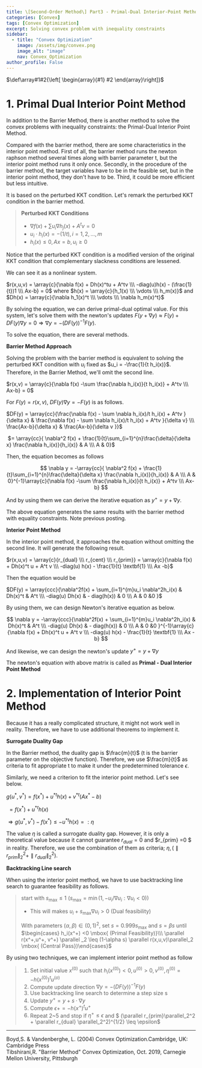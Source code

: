 ```yaml
---
title: \[Second-Order Method\] Part3 - Primal-Dual Interior-Point Methods
categories: [Convex]
tags: [Convex Optimization]
excerpt: Solving convex problem with inequality constraints
sidebar:
  - title: "Convex Optimization"
    image: /assets/img/convex.png
    image_alt: "image"
    nav: Convex_Optimization
author_profile: False
---
```


$\def\array#1#2{\left[ \begin{array}{#1} #2 \end{array}\right]}$

# 1. Primal Dual Interior Point Method

 In addition to the Barrier Method, there is another method to solve the convex problems with inequality constraints: the Primal-Dual Interior Point Method. 

 Compared with the barrier method, there are some characteristics in the interior point method. First of all, the barrier method runs the newton raphson method several times along with barrier parameter t, but the interior point method runs it only once. Secondly, in the procedure of the barrier method, the target variables have to be in the feasible set, but in the interior point method, they don't have to be. Third, it could be more efficient but less intuitive. 

 It is based on the perturbed KKT condition. Let's remark the perturbed KKT condition in the barrier method.



> **Perturbed KKT Conditions**
>
> - $\nabla f(x) + \sum u_i \nabla h_j (x) + A^t v =0$
> - $u_i \cdot h_i(x) = - (1/t), i=1,2,...,m$
> - $h_i(x) \leq 0 , Ax=b, u_i \geq 0$



Notice that the perturbed KKT condition is a modified version of the original KKT condition that complementary slackness conditions are lessened.



We can see it as a nonlinear system.

$r(x,u,v) = \array{c}{\nabla f(x) + Dh(x)^tu + A^tv \\\ -diag(u)h(x) - (\frac{1}{t})1 \\\ Ax-b} = 0$ where $h(x) = \array{c}{h_1(x) \\\ \vdots \\\ h_m(x)}$ and $Dh(x) = \array{c}{\nabla h_1(x)^t \\\ \vdots \\\ \nabla h_m(x)^t}$

By solving the equation, we can derive primal-dual optimal value.  For this system, let's solve them with the newton's updates $F(y+\nabla y) \approx F(y) + DF(y) \nabla y =0 \Rightarrow \nabla y = -(DF(y))^{-1}F(y)$. 



To solve the equation, there are several methods. 



**Barrier Method Approach**

Solving the problem with the barrier method is equivalent to solving the perturbed KKT condition with $u_i$ fixed as $u_i = -\frac{1}{t h_i(x)}$. Therefore, in the Barrier Method, we'll omit the second line. 

$r(x,v) = \array{c}{\nabla f(x) -\sum \frac{\nabla h_i(x)}{t h_i(x)} + A^tv  \\\ Ax-b} = 0$

For $F(y) = r(x,v)$, $DF(y)\nabla y = -F(y)$ is as follows.

$DF(y) = \array{cc}{\frac{\nabla f(x) - \sum \nabla h_i(x)/t h_i(x) + A^tv }{\delta x} & \frac{\nabla f(x)  - \sum \nabla h_i(x)/t h_i(x) + A^tv }{\delta v} \\\ \frac{Ax-b}{\delta x} & \frac{Ax-b}{\delta v }}$

​             $= \array{cc}{ \nabla^2 f(x) + \frac{1}{t}\sum_{i=1}^{n}\frac{\delta}{\delta x} \frac{\nabla h_i(x)}{h_i(x)}   & A \\\ A & 0}$



Then, the equation becomes as follows


$$
\nabla y = -\array{cc}{ \nabla^2 f(x) + \frac{1}{t}\sum_{i=1}^{n}\frac{\delta}{\delta x} \frac{\nabla h_i(x)}{h_i(x)}   & A \\\ A & 0}^{-1}\array{c}{\nabla f(x) -\sum \frac{\nabla h_i(x)}{t h_i(x)} + A^tv  \\\ Ax-b}
$$


And by using them we can derive the iterative equation as $y^+ = y + \nabla y$.

The above equation generates the same results with the barrier method with equality constraints. Note previous posting.



**Interior Point Method**

 In the interior point method, it approaches the equation without omitting the second line. It will generate the following result. 

$r(x,u,v) = \array{c}{r_{dual} \\\ r_{cent} \\\ r_{prim}} = \array{c}{\nabla f(x) + Dh(x)^t u + A^t v \\\ -diag(u) h(x) - \frac{1}{t} \textbf{1} \\\ Ax -b}$

Then the equation would be 

$DF(y) = \array{ccc}{\nabla^2f(x) + \sum_{i=1}^{m}u_i \nabla^2h_i(x) & Dh(x)^t & A^t \\\ -diag(u) Dh(x) & - diag(h(x)) & 0 \\\ A & 0 &0 }$

By using them, we can design Newton's iterative equation as below.


$$
\nabla y = -\array{ccc}{\nabla^2f(x) + \sum_{i=1}^{m}u_i \nabla^2h_i(x) & Dh(x)^t & A^t \\\ -diag(u) Dh(x) & - diag(h(x)) & 0 \\\ A & 0 &0 }^{-1}\array{c}{\nabla f(x) + Dh(x)^t u + A^t v \\\ -diag(u) h(x) - \frac{1}{t} \textbf{1} \\\ Ax -b}
$$


And likewise, we can design the newton's update $y^+ = y + \nabla y$

The newton's equation with above matrix is called as **Primal - Dual Interior Point Method**





# 2. Implementation of Interior Point Method

Because it has a really complicated structure, it might not work well in reality. Therefore, we have to use additional theorems to implement it. 



**Surrogate Duality Gap**

In the Barrier method, the duality gap is $\frac{m}{t}$ (t is the barrier parameter on the objective function). Therefore, we use $\frac{m}{t}$ as criteria to fit appropriate t to make it under the predetermined tolerance $\epsilon$. 

 Similarly, we need a criterion to fit the interior point method. Let's see below.

$g(u^{\ast},v^{\ast}) = f(x^{\ast}) + u^{\ast t}h(x)+ v^{\ast t}(Ax^{\ast}-b)$

​                 $= f(x^{\ast}) +  u^{\ast t}h(x)$

$\Rightarrow g(u^\ast , v^\ast) - f(x^{\ast}) \leq -u^{\ast t}h(x) =: \eta$

The value $\eta$ is called a surrogate duality gap. However, it is only a theoretical value because it cannot guarantee $r_{dual} =0$ and $r_{prim} =0 $ in reality. Therefore, we use the combination of them as criteria; $\eta, (\parallel r_{prim}\parallel_2^2 + \parallel r_{dual} \parallel_2^2)$. 



**Backtracking Line search**

When using the interior point method, we have to use backtracking line search to guarantee feasibility as follows.

>  start with $s_{\max} \leq 1$ $(s_{\max} = \min ( 1, -u_i / \nabla u_i : \nabla u_i <0 ) )$
>
> - This will makes $u_i+s_{\max}\nabla u_i >0$ (Dual feasibility)
>
> With parameters $(\alpha, \beta) \in (0,1)^2$, set $s= 0.999 s_{\max}$ and $s= \beta s$ until $\begin{cases} h_i(x^+) <0  \mbox{ (Primal Feasibility)}\\\ \parallel r(x^+,u^+, v^+) \parallel _2 \leq (1-\alpha s) \parallel r(x,u,v)\parallel_2 \mbox{ (Central Pass})\end{cases}$



By using two techniques, we can implement interior point method as follow

> 1. Set initial value $x^{(0)} \mbox{ such that } h_i(x^{(0)})<0, u^{(0)} >0 , v^{(0)}, \eta^{(0)} = - h(x^{(0)})^t u^{(o)}$
> 2. Compute update direction $\nabla y = -(DF(y))^{-1}F(y)$
> 3. Use backtracking line search to determine a step size s
> 4. Update $y^+ = y + s \cdot \nabla y$
> 5. Compute $\epsilon+ = -h(x^+)^t u^+$
> 6. Repeat 2~5 and stop if $\eta^+ \leq \epsilon$ and $ (\parallel r_{prim}\parallel_2^2 + \parallel r_{dual} \parallel_2^2)^{1/2} \leq \epsilon$


 
 ***
 Boyd,S. & Vandenberghe, L. (2004) Convex Optimization.Cambridge, UK: Cambridge Press  
 Tibshirani,R. "Barrier Method" Convex Optimization, Oct. 2019, Carnegie Mellon University, Pittsburgh



